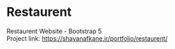 # Restaurent
Restaurent Website - Bootstrap 5
<br>
Project link: https://shayanafkane.ir/portfolio/restaurent/
<br>
<img src="https://res.cloudinary.com/dpzrxnav1/image/upload/v1638885591/restaurent/mobile_6_s1nd58.png" alt="">
